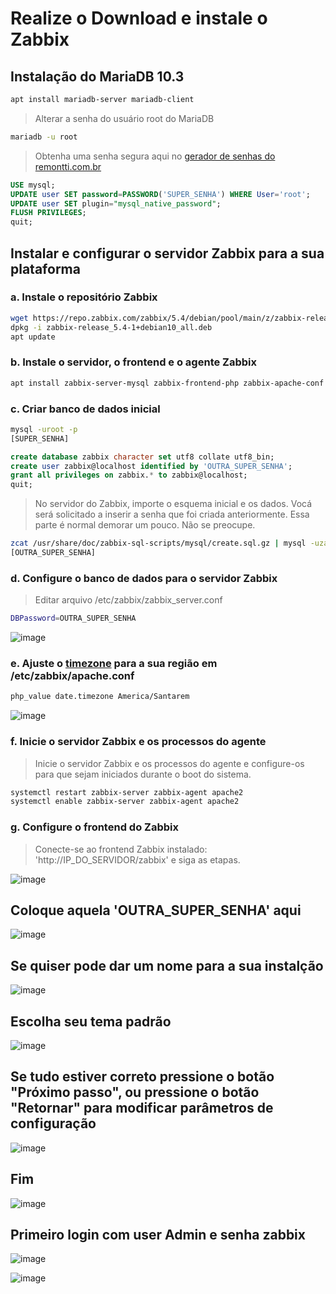 # Realize o Download e instale o Zabbix

## Instalação do MariaDB 10.3

```sh
apt install mariadb-server mariadb-client
```

> Alterar a senha do usuário root do MariaDB

```sh
mariadb -u root
```

> Obtenha uma senha segura aqui no [gerador de senhas do remontti.com.br](https://senhasegura.remontti.com.br/)

```sql
USE mysql;
UPDATE user SET password=PASSWORD('SUPER_SENHA') WHERE User='root';
UPDATE user SET plugin="mysql_native_password";
FLUSH PRIVILEGES;
quit;
```

## Instalar e configurar o servidor Zabbix para a sua plataforma

### a. Instale o repositório Zabbix

```sh
wget https://repo.zabbix.com/zabbix/5.4/debian/pool/main/z/zabbix-release/zabbix-release_5.4-1+debian10_all.deb
dpkg -i zabbix-release_5.4-1+debian10_all.deb
apt update
```

### b. Instale o servidor, o frontend e o agente Zabbix

```sh
apt install zabbix-server-mysql zabbix-frontend-php zabbix-apache-conf zabbix-sql-scripts zabbix-agent
```

### c. Criar banco de dados inicial

```sh
mysql -uroot -p
[SUPER_SENHA]
```

```sql
create database zabbix character set utf8 collate utf8_bin;
create user zabbix@localhost identified by 'OUTRA_SUPER_SENHA';
grant all privileges on zabbix.* to zabbix@localhost;
quit;
```

> No servidor do Zabbix, importe o esquema inicial e os dados. Vocá será solicitado a inserir a senha que foi criada anteriormente. Essa parte é normal demorar um pouco. Não se preocupe.

```sh
zcat /usr/share/doc/zabbix-sql-scripts/mysql/create.sql.gz | mysql -uzabbix -p zabbix
[OUTRA_SUPER_SENHA]
```

### d. Configure o banco de dados para o servidor Zabbix

> Editar arquivo /etc/zabbix/zabbix_server.conf

```sh
DBPassword=OUTRA_SUPER_SENHA
```

![image](https://user-images.githubusercontent.com/23584038/129355473-99a86a04-a0f2-43a5-a857-c914017af1f2.png)

### e. Ajuste o [timezone](https://www.php.net/manual/pt_BR/timezones.america.php) para a sua região em /etc/zabbix/apache.conf

```sh
php_value date.timezone America/Santarem
```

![image](https://user-images.githubusercontent.com/23584038/129357742-d5892eef-f61e-45aa-a4ac-7c26bc6d98f3.png)

### f. Inicie o servidor Zabbix e os processos do agente

> Inicie o servidor Zabbix e os processos do agente e configure-os para que sejam iniciados durante o boot do sistema.

```sh
systemctl restart zabbix-server zabbix-agent apache2
systemctl enable zabbix-server zabbix-agent apache2
```

### g. Configure o frontend do Zabbix

> Conecte-se ao frontend Zabbix instalado: 'http://IP_DO_SERVIDOR/zabbix' e siga as etapas.

![image](https://user-images.githubusercontent.com/23584038/129356074-9d55f584-51a8-440f-8da0-910bc3f3901f.png)

## Coloque aquela 'OUTRA_SUPER_SENHA' aqui

![image](https://user-images.githubusercontent.com/23584038/129358647-6646e934-27f9-4871-9fa7-1e3fbcb43a68.png)

## Se quiser pode dar um nome para a sua instalção

![image](https://user-images.githubusercontent.com/23584038/129358840-1ecc3edd-b72e-4ebc-a807-a53edce6d5a1.png)

## Escolha seu tema padrão

![image](https://user-images.githubusercontent.com/23584038/129358993-ef10a37c-9117-420b-a7e9-327244046890.png)

## Se tudo estiver correto pressione o botão "Próximo passo", ou pressione o botão "Retornar" para modificar parâmetros de configuração

![image](https://user-images.githubusercontent.com/23584038/129359110-6455a7ca-702d-46f0-9eec-d88c2e3a1142.png)

## Fim

![image](https://user-images.githubusercontent.com/23584038/129359153-9458986f-1027-4a94-9549-4217d99d75ce.png)

## Primeiro login com user Admin e senha zabbix

![image](https://user-images.githubusercontent.com/23584038/129359262-793fdae7-5a1a-4a88-b1b4-afe9527fd455.png)

![image](https://user-images.githubusercontent.com/23584038/129359325-1c320d19-ea24-4710-b652-c0ff8439b9d2.png)
